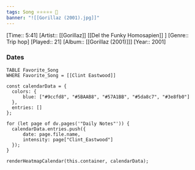 ```yaml
---
tags: Song ⭐⭐⭐⭐⭐ 💛
banner: "![[Gorillaz (2001).jpg]]"
---
```

[Time:: 5:41]
[Artist:: [[Gorillaz]] [[Del the Funky Homosapien]] ]
[Genre:: Trip hop]
[Played:: 21]
[Album:: [[Gorillaz (2001)]]]
[Year:: 2001]
### Dates
````dataview
TABLE Favorite_Song
WHERE Favorite_Song = [[Clint Eastwood]]
````

  ```dataviewjs
const calendarData = { 
	colors: { 
		blue: ["#9ccfd8", "#5BAAB8", "#57A1BB", "#5da8c7", "#3e8fb0"] 
	}, 
	entries: [] 
}; 

for (let page of dv.pages('"Daily Notes"')) { 
	calendarData.entries.push({ 
		date: page.file.name, 
		intensity: page["Clint_Eastwood"]
	}); 
} 

renderHeatmapCalendar(this.container, calendarData);
```
